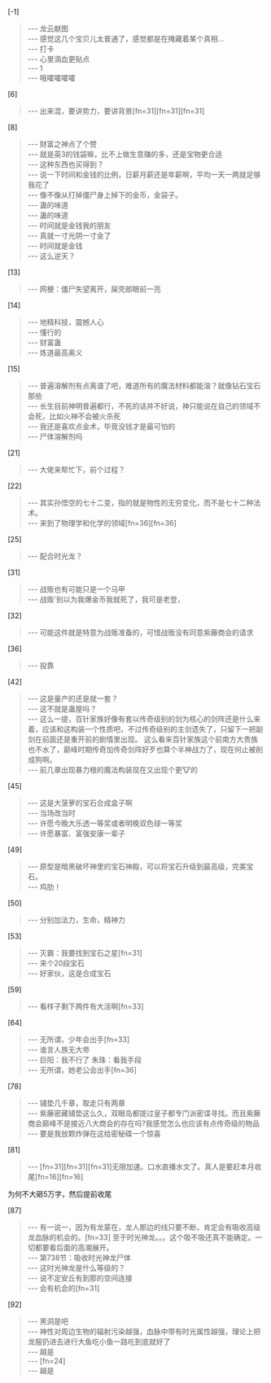 
[-1] 
>--- 龙云献图<br>
>--- 感觉这几个宝贝儿太普通了，感觉都是在掩藏着某个真相…<br>
>--- 打卡<br>
>--- 心里滴血更贴点<br>
>--- 1<br>
>--- 哦嚯嚯嚯嚯<br>

[6] 
>--- 出来混，要讲势力，要讲背景[fn=31][fn=31][fn=31]<br>

[8] 
>--- 财富之神点了个赞<br>
>--- 就是英3的钱袋嘛，比不上做生意赚的多，还是宝物更合适<br>
>--- 这种东西也买得到？<br>
>--- 说一下时间和金钱的比例，日薪月薪还是年薪啊，平均一天一两就足够我花了<br>
>--- 像不像从打掉僵尸身上掉下的金币，金袋子。<br>
>--- 蛊的味道<br>
>--- 蛊的味道<br>
>--- 时间就是金钱我的朋友<br>
>--- 真就一寸光阴一寸金了<br>
>--- 时间就是金钱<br>
>--- 这么逆天？<br>

[13] 
>--- 网梗：僵尸失望离开，屎壳郎眼前一亮<br>

[14] 
>--- 地精科技，震撼人心<br>
>--- 懂行的<br>
>--- 财富蛊<br>
>--- 炼道最高奥义<br>

[15] 
>--- 普遍溶解剂有点离谱了吧，难道所有的魔法材料都能溶？就像钻石宝石那些<br>
>--- 长生目前神明普遍都行，不死的话并不好说，神只能说在自己的领域不会死，比如火神不会被火杀死<br>
>--- 我还是喜欢点金术，毕竟没钱才是最可怕的<br>
>--- 尸体溶解剂吗<br>

[21] 
>--- 大佬来帮忙下，前个过程？<br>

[22] 
>--- 其实孙悟空的七十二变，指的就是物性的无穷变化，而不是七十二种法术。<br>
>--- 来到了物理学和化学的领域[fn=36][fn=36]<br>

[25] 
>--- 配合时光龙？<br>

[31] 
>--- 战贩也有可能只是一个马甲<br>
>--- 战贩'别以为我爆金币我就死了，我可是老登，<br>

[32] 
>--- 可能这件就是特意为战贩准备的，可惜战贩没有同意紫藤商会的请求<br>

[36] 
>--- 投靠<br>

[42] 
>--- 这是量产的还是就一套？<br>
>--- 这不就是蛊屋吗？<br>
>--- 这么一提，百针家族好像有套以传奇级别的剑为核心的剑阵还是什么来着，应该和这构装一个性质吧，不过传奇级别的主剑遗失了，只留下一把副剑在前面还是重开前的剧情里出现。
这么看来百针家族这个前南方大贵族也不水了，巅峰时期传奇加传奇剑阵好歹也算个半神战力了，现在何止被削成狗啊。<br>
>--- 前几章出现暴力根的魔法构装现在又出现个更🐮的<br>

[45] 
>--- 这是大菠萝的宝石合成盒子啊<br>
>--- 当场改当时<br>
>--- 许愿今晚大乐透一等奖或者明晚双色球一等奖<br>
>--- 许愿暴富、富强安康一辈子<br>

[49] 
>--- 原型是暗黑破坏神里的宝石神殿，可以将宝石升级到最高级，完美宝石。<br>
>--- 鸡肋！<br>

[50] 
>--- 分别加法力，生命，精神力<br>

[53] 
>--- 灭霸：我要找到宝石之星[fn=31]<br>
>--- 来个20段宝石<br>
>--- 好家伙，这是合成宝石<br>

[59] 
>--- 看样子剩下两件有大活啊[fn=33]<br>

[64] 
>--- 无所谓，少年会出手[fn=33]<br>
>--- 谁言人族无大帝<br>
>--- 巨阳：我不行了
朱珠：看我手段<br>
>--- 无所谓，她老公会出手[fn=36]<br>

[78] 
>--- 铺垫几千章，取走只有两章<br>
>--- 紫藤密藏铺垫这么久，双眼岛都提过皇子都专门派密谍寻找。而且紫藤商会巅峰不是接近八大商会的存在吗?我感觉怎么也应该有点传奇级的物品<br>
>--- 要是我放颗炸弹在这给密秘碟一个惊喜<br>

[81] 
>--- [fn=31][fn=31][fn=31]无限加速。口水直播水文了。真人是要赶本月收尾[fn=16][fn=16]

为何不大砸5万字，然后提前收尾<br>

[87] 
>--- 有一说一，因为有龙蒙在，龙人那边的线只要不断，肯定会有吸收高级龙血脉的机会的。[fn=33]
至于时光神龙。。。这个吸不吸还真不能确定。一切都要看后面的高潮展开。<br>
>--- 第738节：吸收时光神龙尸体<br>
>--- 这时光神龙是什么等级的？<br>
>--- 说不定安丘有到那的空间连接<br>
>--- 会有机会的[fn=31]<br>

[92] 
>--- 黑洞是吧<br>
>--- 神性对周边生物的辐射污染越强，血脉中带有时光属性越强，理论上把龙服扔进去进行大鱼吃小鱼一路吃到底就好了<br>
>--- 越是<br>
>--- [fn=24]<br>
>--- 越是<br>
